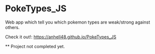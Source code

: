# PokeTypes_JS
Web app which tell you which pokemon types are weak/strong against others.

Check it out!: https://anhell48.github.io/PokeTypes_JS


** Project not completed yet.
